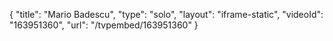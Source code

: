 {
    "title": "Mario Badescu",
    "type": "solo",
    "layout": "iframe-static",
    "videoId": "163951360",
    "url": "\/tvpembed\/163951360"
}